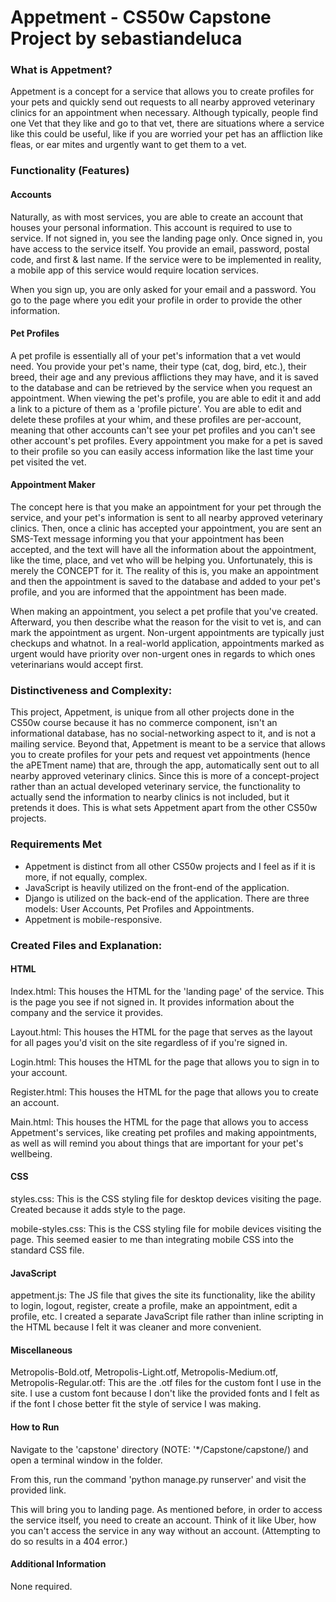 ﻿# Appetment - CS50w Capstone Project by sebastiandeluca

### What is Appetment?
Appetment is a concept for a service that allows you to create profiles for your pets and quickly send out requests to all nearby approved veterinary clinics for an appointment when necessary. Although typically, people find one Vet that they like and go to that vet, there are situations where a service like this could be useful, like if you are worried your pet has an affliction like fleas, or ear mites and urgently want to get them to a vet. 
### Functionality (Features)
#### Accounts
Naturally, as with most services, you are able to create an account that houses your personal information. This account is required to use to service. If not signed in, you see the landing page only. Once signed in, you have access to the service itself. You provide an email, password, postal code, and first & last name. If the service were to be implemented in reality, a mobile app of this service would require location services.

When you sign up, you are only asked for your email and a password. You go to the page where you edit your profile in order to provide the other information.


#### Pet Profiles
A pet profile is essentially all of your pet's information that a vet would need. You provide your pet's name, their type (cat, dog, bird, etc.), their breed, their age and any previous afflictions they may have, and it is saved to the database and can be retrieved by the service when you request an appointment. When viewing the pet's profile, you are able to edit it and add a link to a picture of them as a 'profile picture'. You are able to edit and delete these profiles at your whim, and these profiles are per-account, meaning that other accounts can't see your pet profiles and you can't see other account's pet profiles. Every appointment you make for a pet is saved to their profile so you can easily access information like the last time your pet visited the vet.
#### Appointment Maker
The concept here is that you make an appointment for your pet through the service, and your pet's information is sent to all nearby approved veterinary clinics. Then, once a clinic has accepted your appointment, you are sent an SMS-Text message informing you that your appointment has been accepted, and the text will have all the information about the appointment, like the time, place, and vet who will be helping you. Unfortunately, this is merely the CONCEPT for it. The reality of this is, you make an appointment and then the appointment is saved to the database and added to your pet's profile, and you are informed that the appointment has been made.

When making an appointment, you select a pet profile that you've created. Afterward, you then describe what the reason for the visit to vet is, and can mark the appointment as urgent. Non-urgent appointments are typically just checkups and whatnot. In a real-world application, appointments marked as urgent would have priority over non-urgent ones in regards to which ones veterinarians would accept first. 



### Distinctiveness and Complexity:
This project, Appetment, is unique from all other projects done in the CS50w course because it has no commerce component, isn't an informational database, has no social-networking aspect to it, and is not a mailing service.
Beyond that, Appetment is meant to be a service that allows you to create profiles for your pets and request vet appointments (hence the aPETment name) that are, through the app, automatically sent out to all nearby approved veterinary clinics. Since this is more of a concept-project rather than an actual developed veterinary service, the functionality to actually send the information to nearby clinics is not included, but it pretends it does. This is what sets Appetment apart from the other CS50w projects.

### Requirements Met
- Appetment is distinct from all other CS50w projects and I feel as if it is more, if not equally, complex.
- JavaScript is heavily utilized on the front-end of the application.
- Django is utilized on the back-end of the application. There are three models: User Accounts, Pet Profiles and Appointments.
- Appetment is mobile-responsive.

### Created Files and Explanation:
#### HTML
Index.html: This houses the HTML for the 'landing page' of the service. This is the page you see if not signed in. It provides information about the company and the service it provides.

Layout.html: This houses the HTML for the page that serves as the layout for all pages you'd visit on the site regardless of if you're signed in.

Login.html: This houses the HTML for the page that allows you to sign in to your account.

Register.html: This houses the HTML for the page that allows you to create an account.

Main.html: This houses the HTML for the page that allows you to access Appetment's services, like creating pet profiles and making appointments, as well as will remind you about things that are important for your pet's wellbeing.

#### CSS
styles.css: This is the CSS styling file for desktop devices visiting the page. Created because it adds style to the page.

mobile-styles.css: This is the CSS styling file for mobile devices visiting the page. This seemed easier to me than integrating mobile CSS into the standard CSS file.

#### JavaScript
appetment.js: The JS file that gives the site its functionality, like the ability to login, logout, register, create a profile, make an appointment, edit a profile, etc. I created a separate JavaScript file rather than inline scripting in the HTML because I felt it was cleaner and more convenient.

#### Miscellaneous
Metropolis-Bold.otf, Metropolis-Light.otf, Metropolis-Medium.otf, Metropolis-Regular.otf: This are the .otf files for the custom font I use in the site. I use a custom font because I don't like the provided fonts and I felt as if the font I chose better fit the style of service I was making.


#### How to Run
Navigate to the 'capstone' directory (NOTE: '*/Capstone/capstone/) and open a terminal window in the folder. 

From this, run the command 'python manage.py runserver' and visit the provided link.

This will bring you to landing page. As mentioned before, in order to access the service itself, you need to create an account. Think of it like Uber, how you can't access the service in any way without an account. (Attempting to do so results in a 404 error.)


#### Additional Information
None required.
